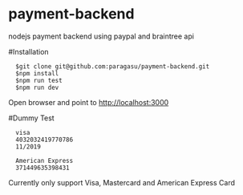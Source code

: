 # payment-backend
nodejs payment backend using paypal and braintree api


#Installation
```
  $git clone git@github.com:paragasu/payment-backend.git
  $npm install
  $npm run test
  $npm run dev
```
Open browser and point to [http://localhost:3000](http://localhost:3000)


#Dummy Test 
```
  visa
  4032032419770786 
  11/2019

  American Express
  371449635398431
```

Currently only support Visa, Mastercard and American Express Card


